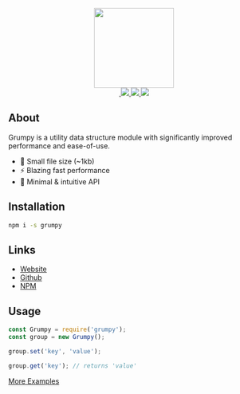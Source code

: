<a href="https://grumpy.js.org" target="_blank"><p align="center"><img src="https://grumpy.js.org/img/grumpy.svg" width="160"><br>&nbsp;<img src="https://img.shields.io/npm/v/grumpy.svg?maxAge=1200">&nbsp;<img src="https://grumpy-installs.glitch.me?maxAge=60">&nbsp;<img src="https://grumpy-installs.glitch.me/size"><br></p></a>

## About

Grumpy is a utility data structure module with significantly improved performance and ease-of-use.

* 🎉 Small file size (~1kb)  
* ⚡️ Blazing fast performance  
* 🚀 Minimal & intuitive API

## Installation

```bash
npm i -s grumpy
```

## Links

- <a target="_blank" href="https://grumpy.js.org/">Website</a>
- <a target="_blank" href="https://github.com/cringiest/grumpy">Github</a>
- <a target="_blank" href="https://www.npmjs.com/package/grumpy">NPM</a>

## Usage

```js
const Grumpy = require('grumpy');
const group = new Grumpy();

group.set('key', 'value');

group.get('key'); // returns 'value'
```

<a target="_blank" href="https://grumpy.js.org/examples/">More Examples</a>
